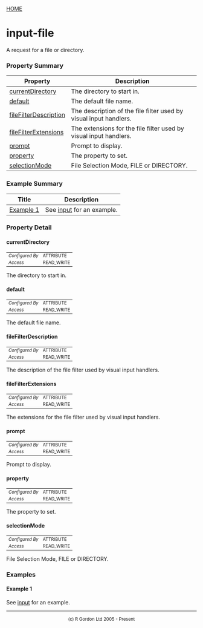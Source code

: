 [HOME](../../../../README.md)
# input-file

A request for a file or directory.

### Property Summary

| Property | Description |
| -------- | ----------- |
| [currentDirectory](#propertycurrentDirectory) | The directory to start in. | 
| [default](#propertydefault) | The default file name. | 
| [fileFilterDescription](#propertyfileFilterDescription) | The description of the file filter used by visual input handlers. | 
| [fileFilterExtensions](#propertyfileFilterExtensions) | The extensions for the file filter used by visual input handlers. | 
| [prompt](#propertyprompt) | Prompt to display. | 
| [property](#propertyproperty) | The property to set. | 
| [selectionMode](#propertyselectionMode) | File Selection Mode, FILE or DIRECTORY. | 


### Example Summary

| Title | Description |
| ----- | ----------- |
| [Example 1](#example1) | See [input](../../../../org/oddjob/input/InputJob.md) for an example. |


### Property Detail
#### currentDirectory <a name="propertycurrentDirectory"></a>

<table style='font-size:smaller'>
      <tr><td><i>Configured By</i></td><td>ATTRIBUTE</td></tr>
      <tr><td><i>Access</i></td><td>READ_WRITE</td></tr>
</table>

The directory to start in.

#### default <a name="propertydefault"></a>

<table style='font-size:smaller'>
      <tr><td><i>Configured By</i></td><td>ATTRIBUTE</td></tr>
      <tr><td><i>Access</i></td><td>READ_WRITE</td></tr>
</table>

The default file name.

#### fileFilterDescription <a name="propertyfileFilterDescription"></a>

<table style='font-size:smaller'>
      <tr><td><i>Configured By</i></td><td>ATTRIBUTE</td></tr>
      <tr><td><i>Access</i></td><td>READ_WRITE</td></tr>
</table>

The description of the file filter used by
visual input handlers.

#### fileFilterExtensions <a name="propertyfileFilterExtensions"></a>

<table style='font-size:smaller'>
      <tr><td><i>Configured By</i></td><td>ATTRIBUTE</td></tr>
      <tr><td><i>Access</i></td><td>READ_WRITE</td></tr>
</table>

The extensions for the file filter used by
visual input handlers.

#### prompt <a name="propertyprompt"></a>

<table style='font-size:smaller'>
      <tr><td><i>Configured By</i></td><td>ATTRIBUTE</td></tr>
      <tr><td><i>Access</i></td><td>READ_WRITE</td></tr>
</table>

Prompt to display.

#### property <a name="propertyproperty"></a>

<table style='font-size:smaller'>
      <tr><td><i>Configured By</i></td><td>ATTRIBUTE</td></tr>
      <tr><td><i>Access</i></td><td>READ_WRITE</td></tr>
</table>

The property to set.

#### selectionMode <a name="propertyselectionMode"></a>

<table style='font-size:smaller'>
      <tr><td><i>Configured By</i></td><td>ATTRIBUTE</td></tr>
      <tr><td><i>Access</i></td><td>READ_WRITE</td></tr>
</table>

File Selection Mode, FILE or DIRECTORY.


### Examples
#### Example 1 <a name="example1"></a>

See [input](../../../../org/oddjob/input/InputJob.md) for an example.


-----------------------

<div style='font-size: smaller; text-align: center;'>(c) R Gordon Ltd 2005 - Present</div>
